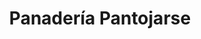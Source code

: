 ---
title: "Panadería Pantojarse"
url: /simacota-barrio-santa-barbara/panaderia-pantojarse/
shop: panadería
---